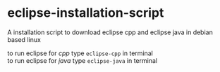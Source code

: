 # eclipse-installation-script
A installation script to download eclipse cpp and eclipse java in debian based linux

to run eclipse for *cpp* type `eclipse-cpp` in terminal
<br />
to run eclipse for *java* type `eclipse-java` in terminal
